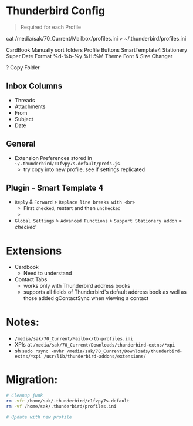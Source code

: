 # Thunderbird Config
> Required for each Profile

cat /media/sak/70_Current/Mailbox/profiles.ini > ~/.thunderbird/profiles.ini

CardBook
Manually sort folders
Profile Buttons
SmartTemplate4
Stationery
Super Date Format %d-%b-%y %H:%M
Theme Font & Size Changer

? Copy Folder

## Inbox Columns
- Threads
- Attachments
- From
- Subject
- Date

## General
- Extension Preferences stored in `~/.thunderbird/c1fvpy7s.default/prefs.js`
	- try copy into new profile, see if settings replicated

## Plugin - Smart Template 4
- `Reply` & `Forward` > `Replace line breaks with <br>`
	- First `checked`, restart and then `unchecked`
	-
- `Global Settings` > `Advanced Functions` > `Support Stationery addon` = *checked*

# Extensions
- Cardbook
	- Need to understand
- Contact Tabs
	- works only with Thunderbird address books
	- supports all fields of Thunderbird's default address book as well as those added gContactSync when viewing a contact

# Notes:
- `/media/sak/70_Current/Mailbox/tb-profiles.ini`
- XPIs at `/media/sak/70_Current/Downloads/thunderbird-extns/*xpi`
- sh `sudo rsync -nvhr /media/sak/70_Current/Downloads/thunderbird-extns/*xpi /usr/lib/thunderbird-addons/extensions/`

# Migration:
```bash
# Cleanup junk
rm -vfr /home/sak/.thunderbird/c1fvpy7s.default
rm -vf /home/sak/.thunderbird/profiles.ini

# Update with new profile


```
